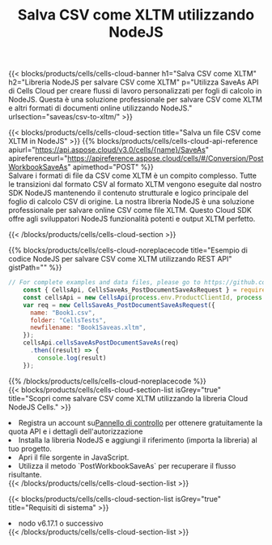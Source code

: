 ﻿---
title:  Salva CSV come XLTM utilizzando NodeJS
description:  Utilizzando Aspose.Cells Cloud SDK per NodeJS per salvare il file in formato CSV come file in formato XLTM.
kwords: Excel, Save CSV as XLTM, REST, NodeJS
howto: How to save CSV as XLTM using Aspose.Cells Cloud NodeJS library.
---
{{< blocks/products/cells/cells-cloud-banner h1="Salva CSV come XLTM" h2="Libreria NodeJS per salvare CSV come XLTM" p="Utilizza SaveAs API di Cells Cloud per creare flussi di lavoro personalizzati per fogli di calcolo in NodeJS. Questa è una soluzione professionale per salvare CSV come XLTM e altri formati di documenti online utilizzando NodeJS." urlsection="saveas/csv-to-xltm/" >}}

{{< blocks/products/cells/cells-cloud-section title="Salva un file CSV come XLTM in NodeJS" >}}
{{% blocks/products/cells/cells-cloud-api-reference apiurl="https://api.aspose.cloud/v3.0/cells/{name}/SaveAs" apireferenceurl="https://apireference.aspose.cloud/cells/#/Conversion/PostWorkbookSaveAs" apimethod="POST" %}}
<br/>
Salvare i formati di file da CSV come XLTM è un compito complesso. Tutte le transizioni dal formato CSV al formato XLTM vengono eseguite dal nostro SDK NodeJS mantenendo il contenuto strutturale e logico principale del foglio di calcolo CSV di origine. La nostra libreria NodeJS è una soluzione professionale per salvare online CSV come file XLTM. Questo Cloud SDK offre agli sviluppatori NodeJS funzionalità potenti e output XLTM perfetto.

{{< /blocks/products/cells/cells-cloud-section >}}

{{% blocks/products/cells/cells-cloud-noreplacecode title="Esempio di codice NodeJS per salvare CSV come XLTM utilizzando REST API" gistPath="" %}}
  
```js
// For complete examples and data files, please go to https://github.com/aspose-cells-cloud/aspose-cells-cloud-node/
    const { CellsApi, CellsSaveAs_PostDocumentSaveAsRequest } = require("asposecellscloud");
    const cellsApi = new CellsApi(process.env.ProductClientId, process.env.ProductClientSecret);
    var req = new CellsSaveAs_PostDocumentSaveAsRequest({
      name: "Book1.csv",
      folder: "CellsTests",
      newfilename: "Book1Saveas.xltm",
    });
    cellsApi.cellsSaveAsPostDocumentSaveAs(req)
      .then((result) => {
        console.log(result)
    });
```
  
{{% /blocks/products/cells/cells-cloud-noreplacecode %}}
<br/>
{{< blocks/products/cells/cells-cloud-section-list isGrey="true" title="Scopri come salvare CSV come XLTM utilizzando la libreria Cloud NodeJS Cells." >}}
<li> Registra un account su<a href="https://dashboard.aspose.cloud/">Pannello di controllo</a> per ottenere gratuitamente la quota API e i dettagli dell'autorizzazione</li>
<li>Installa la libreria NodeJS e aggiungi il riferimento (importa la libreria) al tuo progetto.</li>
<li>Apri il file sorgente in JavaScript.</li>
<li>Utilizza il metodo `PostWorkbookSaveAs` per recuperare il flusso risultante.</li>
{{< /blocks/products/cells/cells-cloud-section-list >}}

{{< blocks/products/cells/cells-cloud-section-list isGrey="true" title="Requisiti di sistema" >}}
<li>nodo v6.17.1 o successivo</li>
{{< /blocks/products/cells/cells-cloud-section-list >}}

